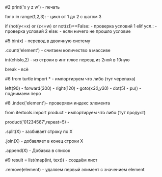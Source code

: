 #2
print('x y z w') - печать

for x in range(1,2,3): - цикл от 1 до 2 с шагом 3
            
if (not(y<=x) or (z<=w) or not(z))==False: - проверка условий 1
elif усл.: - проверка условий 2
else: - если ничего не прошло условие

#5
bin(x) - перевод в двоичную систему

.count('element') - считаем количество в массиве

int(chislo,2) - из строки в инт плюс перевд из 2ной в 10ную

break - всё

#6
from turtle import * - импортируем что либо (тут черепаха)

left(90) -
forward(300) -
right(120) -
goto(x*30,y*30) -
dot(5) - 
pu() - поднимаем перо

#8
.index('element')- проверяем индекс элемента

from itertools import product - импортируем что либо (тут продукт)

product('01234567',repeat=5) -

.split(Х) - зазбивает строку по Х

.join(Х) - добавляет в конец строки Х

.append(Х) - Добавка в список

#9
result = list(map(int, text)) - создаём лист

.remove(element) - удаляем первый элимент с значением element


